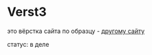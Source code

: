 # Verst3
это вёрстка сайта по образцу - [другому сайту](https://nicepage.com/html-templates/preview/get-in-touch-block-with-icons-3158387?device=desktop)

статус: в деле
